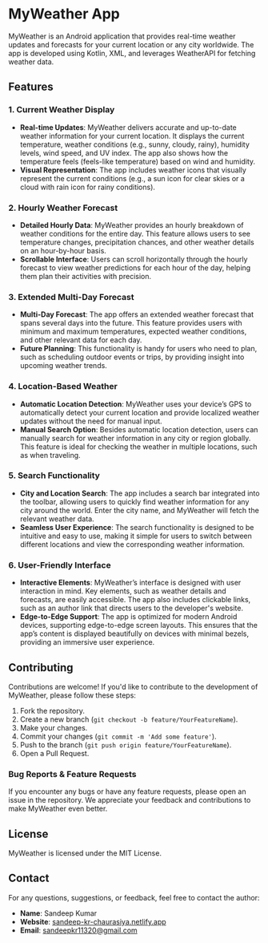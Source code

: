# MyWeather App

MyWeather is an Android application that provides real-time weather updates and forecasts for your current location or any city worldwide. The app is developed using Kotlin, XML, and leverages WeatherAPI for fetching weather data.

## Features

### 1. Current Weather Display
- **Real-time Updates**: MyWeather delivers accurate and up-to-date weather information for your current location. It displays the current temperature, weather conditions (e.g., sunny, cloudy, rainy), humidity levels, wind speed, and UV index. The app also shows how the temperature feels (feels-like temperature) based on wind and humidity.
- **Visual Representation**: The app includes weather icons that visually represent the current conditions (e.g., a sun icon for clear skies or a cloud with rain icon for rainy conditions).

### 2. Hourly Weather Forecast
- **Detailed Hourly Data**: MyWeather provides an hourly breakdown of weather conditions for the entire day. This feature allows users to see temperature changes, precipitation chances, and other weather details on an hour-by-hour basis.
- **Scrollable Interface**: Users can scroll horizontally through the hourly forecast to view weather predictions for each hour of the day, helping them plan their activities with precision.

### 3. Extended Multi-Day Forecast
- **Multi-Day Forecast**: The app offers an extended weather forecast that spans several days into the future. This feature provides users with minimum and maximum temperatures, expected weather conditions, and other relevant data for each day.
- **Future Planning**: This functionality is handy for users who need to plan, such as scheduling outdoor events or trips, by providing insight into upcoming weather trends.

### 4. Location-Based Weather
- **Automatic Location Detection**: MyWeather uses your device’s GPS to automatically detect your current location and provide localized weather updates without the need for manual input.
- **Manual Search Option**: Besides automatic location detection, users can manually search for weather information in any city or region globally. This feature is ideal for checking the weather in multiple locations, such as when traveling.

### 5. Search Functionality
- **City and Location Search**: The app includes a search bar integrated into the toolbar, allowing users to quickly find weather information for any city around the world. Enter the city name, and MyWeather will fetch the relevant weather data.
- **Seamless User Experience**: The search functionality is designed to be intuitive and easy to use, making it simple for users to switch between different locations and view the corresponding weather information.

### 6. User-Friendly Interface
- **Interactive Elements**: MyWeather’s interface is designed with user interaction in mind. Key elements, such as weather details and forecasts, are easily accessible. The app also includes clickable links, such as an author link that directs users to the developer's website.
- **Edge-to-Edge Support**: The app is optimized for modern Android devices, supporting edge-to-edge screen layouts. This ensures that the app’s content is displayed beautifully on devices with minimal bezels, providing an immersive user experience.

## Contributing

Contributions are welcome! If you'd like to contribute to the development of MyWeather, please follow these steps:

1. Fork the repository.
2. Create a new branch (`git checkout -b feature/YourFeatureName`).
3. Make your changes.
4. Commit your changes (`git commit -m 'Add some feature'`).
5. Push to the branch (`git push origin feature/YourFeatureName`).
6. Open a Pull Request.

### Bug Reports & Feature Requests

If you encounter any bugs or have any feature requests, please open an issue in the repository. We appreciate your feedback and contributions to make MyWeather even better.

## License

MyWeather is licensed under the MIT License. 

## Contact

For any questions, suggestions, or feedback, feel free to contact the author:

- **Name**: Sandeep Kumar
- **Website**: [sandeep-kr-chaurasiya.netlify.app](https://sandeep-kr-chaurasiya.netlify.app)
- **Email**: sandeepkr11320@gmail.com
